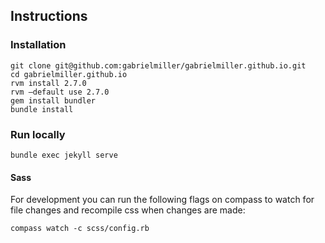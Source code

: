 ## Instructions

### Installation

    git clone git@github.com:gabrielmiller/gabrielmiller.github.io.git
    cd gabrielmiller.github.io
    rvm install 2.7.0
    rvm —default use 2.7.0
    gem install bundler
    bundle install

### Run locally

    bundle exec jekyll serve

#### Sass

For development you can run the following flags on compass to watch for file changes and recompile css when changes are made: 

    compass watch -c scss/config.rb
